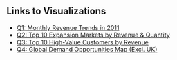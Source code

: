 ## Links to Visualizations
- [Q1: Monthly Revenue Trends in 2011](https://public.tableau.com/app/profile/aryan.7571/viz/Retail_Cleaned/Q1?publish=yes)
- [Q2: Top 10 Expansion Markets by Revenue & Quantity](https://public.tableau.com/app/profile/aryan.7571/viz/Retail_Cleaned/Q2?publish=yes)
- [Q3: Top 10 High-Value Customers by Revenue](https://public.tableau.com/app/profile/aryan.7571/viz/Retail_Cleaned/Q3?publish=yes)
- [Q4: Global Demand Opportunities Map (Excl. UK)](https://public.tableau.com/app/profile/aryan.7571/viz/Retail_Cleaned/Q4?publish=yes)
